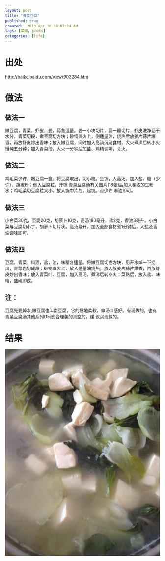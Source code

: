 ```yaml
---
layout: post
title: "青菜豆腐"
published: true
created:  2013 Apr 10 10:07:24 AM
tags: [菜谱, photo]
categories: [life]
---
```


# 出处 
http://baike.baidu.com/view/903284.htm

# 做法

##  做法一
嫩豆腐，青菜，虾皮，姜，蒜各适量。姜一小块切片，蒜一瓣切片，虾皮洗净沥干水分，青菜切段，嫩豆腐切方块；砂锅置火上，倒适量油，烧热后放姜片蒜片爆香，再放虾皮炒出香味；放入嫩豆腐，同时加入高汤沉没食材，大火煮沸后转小火慢炖五分钟；加入青菜段，大火一分钟后加盐、鸡精调味，关火。

##  做法二
鸡毛菜少许，嫩豆腐一盒。将豆腐取出，切小粒。坐锅，入高汤。加入盐、糖（少许）、胡椒粉；倒入豆腐粒，开锅
青菜豆腐汤有关图片(18张)后加入稍浓的生粉水；鸡毛菜切豆腐粒大小，放入锅中片刻，起锅。点少许
麻油即可。

##  做法三
小白菜30克，豆腐20克，胡萝卜10克，高汤180毫升，盐2克，香油3毫升。小白菜与豆腐切小丁，胡萝卜切片状。高汤烧开，加入全部食材煮1分钟后，入盐及香油调味即可。

## 做法四
豆腐，青菜，料酒，盐，油，味精各适量。将嫩豆腐切成方块，用开水焯一下捞出，青菜也切成段；砂锅置火上，放入适量油烧热，放入放姜片蒜片爆香，再放虾皮炒出香味；放入青菜叶、豆腐，加入高汤，煮沸后转小火；菜熟后，放入盐、味精，盛碗即成。

## 注：
豆腐先要焯水,嫩豆腐也叫南豆腐，它的质地柔软，做汤口感好。有现做的，也有
青菜豆腐汤其他系列(15张)合理装的真空的，建
议买现做的。

# 结果

![qingcaidoufu](/images/qingcaidoufu.jpg "qingcaidoufu") 
